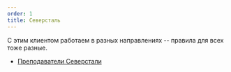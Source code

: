 ```yaml
---
order: 1
title: Северсталь
---
```


С этим клиентом работаем в разных направлениях -- правила для всех тоже разные.

-  [Преподаватели Северстали](./prepodavateli-severstali/_index)


